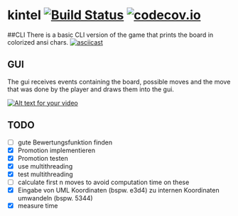 # kintel [![Build Status](https://travis-ci.org/hsb-kintel-17/kintel.svg?branch=master)](https://travis-ci.org/hsb-kintel-17/kintel) [![codecov.io](https://codecov.io/github/hsb-kintel-17/kintel/coverage.svg?branch=master)](https://codecov.io/github/hsb-kintel-17/kintel?branch=master)
##CLI
There is a basic CLI version of the game that prints the board in colorized ansi chars.
[![asciicast](https://asciinema.org/a/160294.png)](https://asciinema.org/a/160294)

## GUI
The gui receives events containing the board, possible moves and the move that was done by the player and draws them into the gui.

[![Alt text for your video](https://img.youtube.com/vi/-wHRnCaeFLE/0.jpg)](http://www.youtube.com/watch?v=-wHRnCaeFLE)
## TODO
- [ ] gute Bewertungsfunktion finden
- [x] Promotion implementieren
- [x] Promotion testen
- [x] use multithreading
- [x] test multithreading
- [ ] calculate first n moves to avoid computation time on these
- [x] Eingabe von UML Koordinaten (bspw. e3d4) zu internen Koordinaten umwandeln (bspw. 5344)
- [x] measure time

